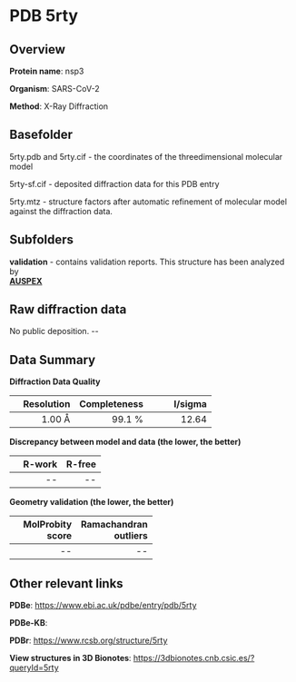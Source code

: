 # PDB 5rty

## Overview

**Protein name**: nsp3

**Organism**: SARS-CoV-2

**Method**: X-Ray Diffraction



## Basefolder

5rty.pdb and 5rty.cif - the coordinates of the threedimensional molecular model

5rty-sf.cif - deposited diffraction data for this PDB entry

5rty.mtz - structure factors after automatic refinement of molecular model against the diffraction data.

## Subfolders





**validation** - contains validation reports. This structure has been analyzed by <br>[**AUSPEX**](https://github.com/thorn-lab/coronavirus_structural_task_force/tree/master/pdb/nsp3/SARS-CoV-2/5rty/validation/auspex)     



## Raw diffraction data

No public deposition. --<br> 

## Data Summary
**Diffraction Data Quality**

|   | Resolution | Completeness| I/sigma |
|---|-------------:|----------------:|--------------:|
|   |1.00 Å|99.1  %|<img width=50/>12.64|

**Discrepancy between model and data (the lower, the better)**

|   | **R-work**| **R-free**   
|---|-------------:|----------------:|           
||--|--|

**Geometry validation (the lower, the better)**

|   |**MolProbity<br>score**| **Ramachandran<br>outliers** 
|---|-------------:|----------------:|
||--|--|

 

 



## Other relevant links 
**PDBe**:  https://www.ebi.ac.uk/pdbe/entry/pdb/5rty

**PDBe-KB**:  
 
**PDBr**: https://www.rcsb.org/structure/5rty 

**View structures in 3D Bionotes**: https://3dbionotes.cnb.csic.es/?queryId=5rty

